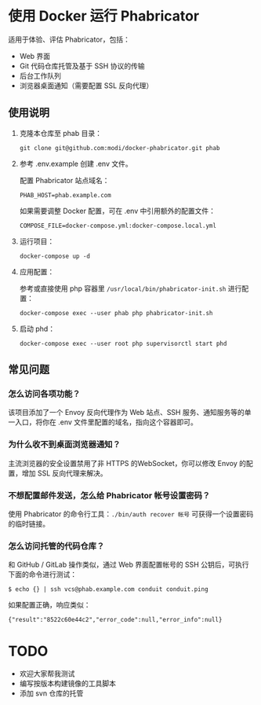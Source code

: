 # 使用 Docker 运行 Phabricator

适用于体验、评估 Phabricator，包括：

- Web 界面
- Git 代码仓库托管及基于 SSH 协议的传输
- 后台工作队列
- 浏览器桌面通知（需要配置 SSL 反向代理）

## 使用说明

1.  克隆本仓库至 phab 目录：

    ```
    git clone git@github.com:modi/docker-phabricator.git phab
    ```

2.  参考 .env.example 创建 .env 文件。

    配置 Phabricator 站点域名：

    ```
    PHAB_HOST=phab.example.com
    ```

    如果需要调整 Docker 配置，可在 .env 中引用额外的配置文件：

    ```
    COMPOSE_FILE=docker-compose.yml:docker-compose.local.yml
    ```

3.  运行项目：

    ```
    docker-compose up -d
    ```

4.  应用配置：

    参考或直接使用 php 容器里 `/usr/local/bin/phabricator-init.sh` 进行配置：

    ```
    docker-compose exec --user phab php phabricator-init.sh
    ```

5.  启动 phd：

    ```
    docker-compose exec --user root php supervisorctl start phd
    ```

## 常见问题

### 怎么访问各项功能？

该项目添加了一个 Envoy 反向代理作为 Web 站点、SSH 服务、通知服务等的单一入口，将你在 .env 文件里配置的域名，指向这个容器即可。

### 为什么收不到桌面浏览器通知？

主流浏览器的安全设置禁用了非 HTTPS 的WebSocket，你可以修改 Envoy 的配置，增加 SSL 反向代理来解决。

### 不想配置邮件发送，怎么给 Phabricator 帐号设置密码？

使用 Phabricator 的命令行工具：`./bin/auth recover 帐号` 可获得一个设置密码的临时链接。

### 怎么访问托管的代码仓库？

和 GitHub / GitLab 操作类似，通过 Web 界面配置帐号的 SSH 公钥后，可执行下面的命令进行测试：

```
$ echo {} | ssh vcs@phab.example.com conduit conduit.ping
```

如果配置正确，响应类似：

```
{"result":"8522c60e44c2","error_code":null,"error_info":null}
```

# TODO

- 欢迎大家帮我测试
- 编写按版本构建镜像的工具脚本
- 添加 svn 仓库的托管
